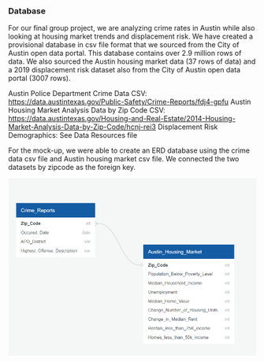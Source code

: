 ### Database

For our final group project, we are analyzing crime rates in Austin while also looking at housing market trends and displacement risk. We have created a provisional database in csv file format that we sourced from the City of Austin open data portal. This database contains over 2.9 million rows of data. We also sourced the Austin housing market data (37 rows of data) and a 2019 displacement risk dataset also from the City of Austin open data portal (3007 rows).

Austin Police Department Crime Data CSV: https://data.austintexas.gov/Public-Safety/Crime-Reports/fdj4-gpfu
Austin Housing Market Analysis Data by Zip Code CSV: https://data.austintexas.gov/Housing-and-Real-Estate/2014-Housing-Market-Analysis-Data-by-Zip-Code/hcnj-rei3
Displacement Risk Demographics: See Data Resources file

For the mock-up, we were able to create an ERD database using the crime data csv file and Austin housing market csv file. We connected the two datasets by zipcode as the foreign key.

![Alt Text](https://github.com/boggesstristyn/bootcamp-project/blob/Lauren/Database%20File/ERD%20Database.png)
